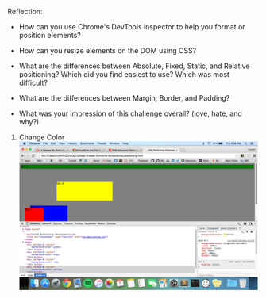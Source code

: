 Reflection:
- How can you use Chrome's DevTools inspector to help you format or position elements?
	

- How can you resize elements on the DOM using CSS?


- What are the differences between Absolute, Fixed, Static, and Relative positioning? Which did you find easiest to use? Which was most difficult?


- What are the differences between Margin, Border, and Padding?


- What was your impression of this challenge overall? (love, hate, and why?)

1. Change Color
![1. Change Color](imgs/1ChangeColors.png)

